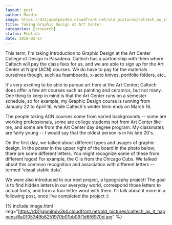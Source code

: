```yaml
---
layout: post
author: Maddie
image: https://d31japmlpdv3k4.cloudfront.net/old_pictures/caltech_as_it_happens/6a0105349b8251970b01b8d2d8d745970c.jpg
title: Taking Graphic Design at Art Center
categories: [research]
status: Publish
date: 2018-02-17
---
```



This term, I'm taking Introduction to Graphic Design at the Art Center College of Design in Pasadena. Caltech has a partnership with them where Caltech will pay the class fees for us, and we are able to sign up for the Art Center at Night (ACN) courses. We do have to pay for the materials ourselves though, such as foamboards, x-acto knives, portfolio folders, etc..

It's very exciting to be able to pursue art here at the Art Center; Caltech does offer a few art courses such as painting and ceramics, but not many. One thing to keep in mind is that the Art Center runs on a semester schedule, so for example, my Graphic Design course is running from January 22 to April 16, while Caltech's winter term ends on March 16.

The people taking ACN courses come from varied backgrounds -- some are working professionals, some are college students not from Art Center like me, and some are from the Art Center day degree program. My classmates are fairly young -- I would say that the oldest person is in his late 20's.

On the first day, we talked about different types and usages of graphic design. In the poster in the upper right of the board in the photo below, there are some different letters. You might recognize some of these from different logos! For example, the C is from the Chicago Cubs. We talked about this common recognition and association with different letters -- termed 'visual stable data'.

We were also introduced to our next project, a typography project! The goal is to find hidden letters in our everyday world, correspond those letters to actual fonts, and form a four letter word with them. I'll talk about it more in a following post, once I've completed the project :)

{% include image.html img="https://d31japmlpdv3k4.cloudfront.net/old_pictures/caltech_as_it_happens/6a0105349b8251970b01bb09f1d6f6970d.jpg" %}
